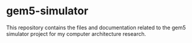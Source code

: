 # gem5-simulator
This repository contains the files and documentation related to the gem5 simulator project for my computer architecture research.

